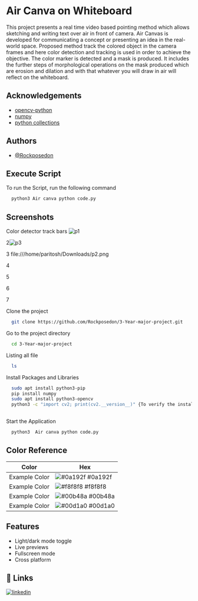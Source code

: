 
# Air Canva on Whiteboard

This project presents a real time video based pointing method which allows sketching and writing text over air in front of camera. Air Canvas is developed for communicating a concept or presenting an idea in the real-world space. Proposed method track the colored object in the camera frames and here color detection and tracking is used in order to achieve the objective. The color marker is detected and a mask is produced. It includes the further
steps of morphological operations on the mask produced which are erosion and dilation and with that whatever you will draw in air will reflect on the whiteboard.




## Acknowledgements

 - [opencv-python](https://pypi.org/project/opencv-python/)
 - [numpy](https://pypi.org/project/numpy/)
 - [python collections](https://pypi.org/project/collections2/)


## Authors

- [@Rockposedon](https://github.com/Rockposedon)



## Execute Script

To run the Script, run the following command

```bash
  python3 Air canva python code.py
```




## Screenshots 
Color detector track bars
![p1](https://github.com/Rockposedon/3-Year-major-project/assets/101548529/32447fd0-a764-4ec1-acd6-275aaf939f32)

2![p3](https://github.com/Rockposedon/3-Year-major-project/assets/101548529/9f85c518-a4d1-46c3-b8cd-35d5cac7c6d6)


3
file:///home/paritosh/Downloads/p2.png

4

5

6

7




Clone the project

```bash
  git clone https://github.com/Rockposedon/3-Year-major-project.git
```

Go to the project directory

```bash
  cd 3-Year-major-project
```

Listing all file 

```bash
  ls
```

Install Packages and Libraries

```bash
  sudo apt install python3-pip
  pip install numpy
  sudo apt install python3-opencv
  python3 -c "import cv2; print(cv2.__version__)" {To verify the installation, import the cv2 module and print the OpenCV version}
 

```

Start the Application

```bash
  python3  Air canva python code.py

```
## Color Reference

| Color             | Hex                                                                |
| ----------------- | ------------------------------------------------------------------ |
| Example Color | ![#0a192f](https://via.placeholder.com/10/0a192f?text=+) #0a192f |
| Example Color | ![#f8f8f8](https://via.placeholder.com/10/f8f8f8?text=+) #f8f8f8 |
| Example Color | ![#00b48a](https://via.placeholder.com/10/00b48a?text=+) #00b48a |
| Example Color | ![#00d1a0](https://via.placeholder.com/10/00b48a?text=+) #00d1a0 |


## Features

- Light/dark mode toggle
- Live previews
- Fullscreen mode
- Cross platform


## 🔗 Links
[![linkedin](https://img.shields.io/badge/linkedin-0A66C2?style=for-the-badge&logo=linkedin&logoColor=white)](https://www.linkedin.com/in/paritosh-verma24/)

